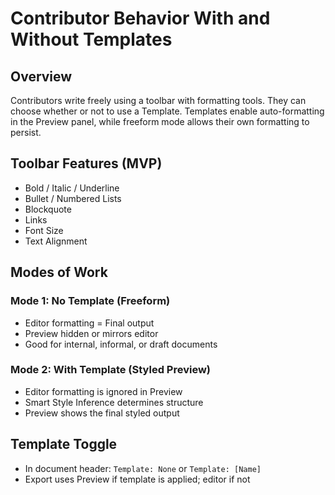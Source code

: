 # Contributor Behavior With and Without Templates

## Overview
Contributors write freely using a toolbar with formatting tools. They can choose whether or not to use a Template. Templates enable auto-formatting in the Preview panel, while freeform mode allows their own formatting to persist.

## Toolbar Features (MVP)
- Bold / Italic / Underline
- Bullet / Numbered Lists
- Blockquote
- Links
- Font Size
- Text Alignment

## Modes of Work

### Mode 1: No Template (Freeform)
- Editor formatting = Final output
- Preview hidden or mirrors editor
- Good for internal, informal, or draft documents

### Mode 2: With Template (Styled Preview)
- Editor formatting is ignored in Preview
- Smart Style Inference determines structure
- Preview shows the final styled output

## Template Toggle
- In document header: `Template: None` or `Template: [Name]`
- Export uses Preview if template is applied; editor if not
